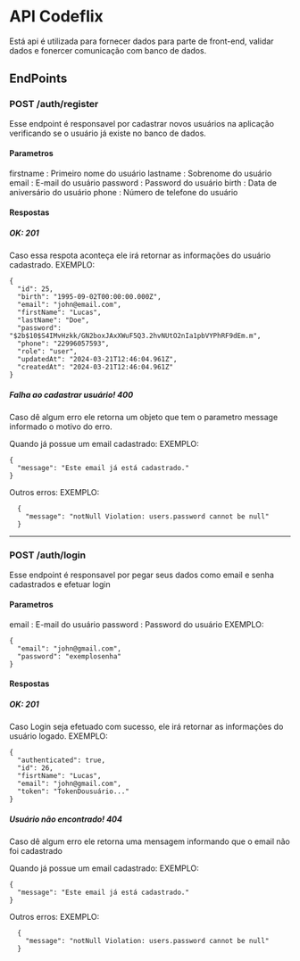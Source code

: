 # API Codeflix
Está api é utilizada para fornecer dados para parte de front-end, validar dados e fonercer comunicação com banco de dados.
## EndPoints
### POST /auth/register
Esse endpoint é responsavel por cadastrar novos usuários na aplicação verificando se o usuário já existe no banco de dados.
#### Parametros
firstname : Primeiro nome do usuário 
lastname : Sobrenome do usuário 
email : E-mail do usuário
password : Password do usuário
birth : Data de aniversário  do usuário
phone : Número de telefone do usuário
#### Respostas
##### OK: 201
Caso essa respota aconteça ele irá retornar as informações do usuário cadastrado.
EXEMPLO:
  ```
  {
    "id": 25,
    "birth": "1995-09-02T00:00:00.000Z",
    "email": "john@email.com",
    "firstName": "Lucas",
    "lastName": "Doe",
    "password": "$2b$10$S4IMvHzkk/GN2boxJAxXWuF5Q3.2hvNUtO2nIa1pbVYPhRF9dEm.m",
    "phone": "22996057593",
    "role": "user",
    "updatedAt": "2024-03-21T12:46:04.961Z",
    "createdAt": "2024-03-21T12:46:04.961Z"
  }
```

##### Falha ao cadastrar usuário! 400
Caso dê algum erro ele retorna um objeto que tem o parametro message informado o motivo do erro.

Quando já possue um email cadastrado:
EXEMPLO:
  ```
  {
    "message": "Este email já está cadastrado."
  }
  ```
Outros erros:
EXEMPLO:
  ```
    {
      "message": "notNull Violation: users.password cannot be null"
    }
  ```
---------------------------------------------------------------------------------

### POST /auth/login
Esse endpoint é responsavel por pegar seus dados como email e senha cadastrados e efetuar login
#### Parametros
email : E-mail do usuário
password : Password do usuário
EXEMPLO:
  ```
  {
    "email": "john@gmail.com",
    "password": "exemplosenha"
  }
  ```
#### Respostas
##### OK: 201
Caso Login seja efetuado com sucesso, ele irá retornar as informações do usuário logado.
EXEMPLO:
  ```
  {
    "authenticated": true,
    "id": 26,
    "fisrtName": "Lucas",
    "email": "john@gmail.com",
    "token": "TokenDousuário..."
  }
  ```

##### Usuário não encontrado! 404
Caso dê algum erro ele retorna uma mensagem informando que o email não foi cadastrado

Quando já possue um email cadastrado:
EXEMPLO:
  ```
  {
    "message": "Este email já está cadastrado."
  }
  ```
Outros erros:
EXEMPLO:
  ```
    {
      "message": "notNull Violation: users.password cannot be null"
    }
  ```
